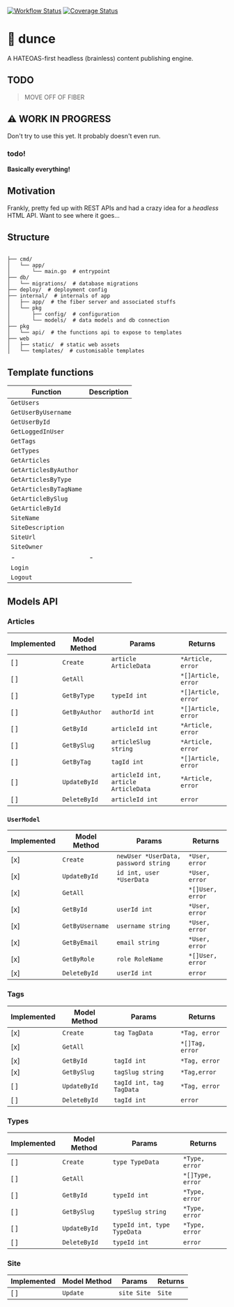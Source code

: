 [![Workflow Status](https://github.com/nixpig/dunce/actions/workflows/validate.yml/badge.svg?branch=main)](https://github.com/nixpig/dunce/actions/workflows/validate.yml?query=branch%3Amain)
[![Coverage Status](https://coveralls.io/repos/github/nixpig/dunce/badge.svg?branch=main)](https://coveralls.io/github/nixpig/dunce?branch=main)

# 🧠 dunce

A HATEOAS-first headless (brainless) content publishing engine.

## TODO

> MOVE OFF OF FIBER

## ⚠️ WORK IN PROGRESS

Don't try to use this yet. It probably doesn't even run.

### todo!

**Basically everything!**

## Motivation

Frankly, pretty fed up with REST APIs and had a crazy idea for a _headless_ HTML API. Want to see where it goes...

## Structure

```

├── cmd/
│   └── app/
│       └── main.go  # entrypoint
├── db/
│   └── migrations/  # database migrations
├── deploy/  # deployment config
├── internal/  # internals of app
│   ├── app/  # the fiber server and associated stuffs
│   └── pkg
│       ├── config/  # configuration
│       └── models/  # data models and db connection
├── pkg
│   └── api/  # the functions api to expose to templates
├── web
│   ├── static/  # static web assets
│   └── templates/  # customisable templates

```

## Template functions

| Function               | Description |
| ---------------------- | ----------- |
| `GetUsers`             |             |
| `GetUserByUsername`    |             |
| `GetUserById`          |             |
| `GetLoggedInUser`      |             |
| `GetTags`              |             |
| `GetTypes`             |             |
| `GetArticles`          |             |
| `GetArticlesByAuthor`  |             |
| `GetArticlesByType`    |             |
| `GetArticlesByTagName` |             |
| `GetArticleBySlug`     |             |
| `GetArticleById`       |             |
| `SiteName`             |             |
| `SiteDescription`      |             |
| `SiteUrl`              |             |
| `SiteOwner`            |             |
| -                      | -           |
| `Login`                |             |
| `Logout`               |             |

## Models API

### Articles

| Implemented | Model Method  | Params                               | Returns             |
| ----------- | ------------- | ------------------------------------ | ------------------- |
| [ ]         | `Create`      | `article ArticleData`                | `*Article, error`   |
| [ ]         | `GetAll`      |                                      | `*[]Article, error` |
| [ ]         | `GetByType`   | `typeId int`                         | `*[]Article, error` |
| [ ]         | `GetByAuthor` | `authorId int`                       | `*[]Article, error` |
| [ ]         | `GetById`     | `articleId int`                      | `*Article, error`   |
| [ ]         | `GetBySlug`   | `articleSlug string`                 | `*Article, error`   |
| [ ]         | `GetByTag`    | `tagId int`                          | `*[]Article, error` |
| [ ]         | `UpdateById`  | `articleId int, article ArticleData` | `*Article, error`   |
| [ ]         | `DeleteById`  | `articleId int`                      | `error`             |

### `UserModel`

| Implemented | Model Method    | Params                               | Returns          |
| ----------- | --------------- | ------------------------------------ | ---------------- |
| [x]         | `Create`        | `newUser *UserData, password string` | `*User, error`   |
| [x]         | `UpdateById`    | `id int, user *UserData`             | `*User, error`   |
| [x]         | `GetAll`        |                                      | `*[]User, error` |
| [x]         | `GetById`       | `userId int`                         | `*User, error`   |
| [x]         | `GetByUsername` | `username string`                    | `*User, error`   |
| [x]         | `GetByEmail`    | `email string`                       | `*User, error`   |
| [x]         | `GetByRole`     | `role RoleName`                      | `*[]User, error` |
| [x]         | `DeleteById`    | `userId int`                         | `error`          |

### Tags

| Implemented | Model Method | Params                   | Returns         |
| ----------- | ------------ | ------------------------ | --------------- |
| [x]         | `Create`     | `tag TagData`            | `*Tag, error`   |
| [x]         | `GetAll`     |                          | `*[]Tag, error` |
| [x]         | `GetById`    | `tagId int`              | `*Tag, error`   |
| [x]         | `GetBySlug`  | `tagSlug string`         | `*Tag,error`    |
| [ ]         | `UpdateById` | `tagId int, tag TagData` | `*Tag, error`   |
| [ ]         | `DeleteById` | `tagId int`              | `error`         |

### Types

| Implemented | Model Method | Params                      | Returns          |
| ----------- | ------------ | --------------------------- | ---------------- |
| [ ]         | `Create`     | `type TypeData`             | `*Type, error`   |
| [ ]         | `GetAll`     |                             | `*[]Type, error` |
| [ ]         | `GetById`    | `typeId int`                | `*Type, error`   |
| [ ]         | `GetBySlug`  | `typeSlug string`           | `*Type, error`   |
| [ ]         | `UpdateById` | `typeId int, type TypeData` | `*Type, error`   |
| [ ]         | `DeleteById` | `typeId int`                | `error`          |

### Site

| Implemented | Model Method | Params      | Returns |
| ----------- | ------------ | ----------- | ------- |
| [ ]         | `Update`     | `site Site` | `Site`  |
